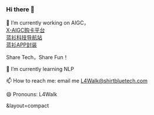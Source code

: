 ### Hi there 👋

<!--
**L4Walk/L4Walk** is a ✨ _special_ ✨ repository because its `README.md` (this file) appears on your GitHub profile.

Here are some ideas to get you started:

- 🔭 I’m currently working on AIGC，[蓝衫科技导航站](https://www.bluelskj.com)


Share Tech，Share Fun！

- 🌱 I’m currently learning NLP
- 📫 How to reach me: email me L4Walk@chuheng.tech
- 😄 Pronouns: L4Walk

[![Anurag's GitHub stats](https://github-readme-stats.vercel.app/api?username=L4Walk&show_icons=true&theme=prussian&count_private=true)](https://github.com/anuraghazra/github-readme-stats)

[![Top Langs](https://github-readme-stats.vercel.app/api/top-langs/?username=L4Walk&layout=compact&count_private=true)](https://github.com/anuraghazra/github-readme-stats)
-->

🔭 I’m currently working on AIGC，  
[X-AIGC购卡平台](https://shop.blueshirt.cn)  
[蓝衫科技导航站](https://www.bluelskj.com)  
[蓝衫APP封装](https://blueios.com/)  

Share Tech，Share Fun！ 

🌱 I’m currently learning NLP  

📫 How to reach me: email me L4Walk@shirtbluetech.com  

😄 Pronouns: L4Walk  

&layout=compact
